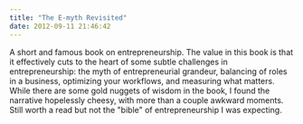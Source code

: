 ```yaml
---
title: "The E-myth Revisited"
date: 2012-09-11 21:46:42
---
```


A short and famous book on entrepreneurship. The value in this book is that it effectively cuts to the heart of some subtle challenges in entrepreneurship: the myth of entrepreneurial grandeur, balancing of roles in a business, optimizing your workflows, and measuring what matters. While there are some gold nuggets of wisdom in the book, I found the narrative hopelessly cheesy, with more than a couple awkward moments. Still worth a read but not the "bible" of entrepreneurship I was expecting.
